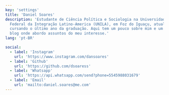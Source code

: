 ```yaml
---
key: 'settings'
title: 'Daniel Soares'
description: 'Estudante de Ciência Política e Sociologia na Universidade
  Federal da Integração Latino-America (UNILA), em Foz do Iguaçu, atualmente
  cursando o último ano da graduação. Aqui tem um pouco sobre mim e um blog
  blog onde abordo assuntos do meu interesse.'
lang: 'pt-BR'

social:
  - label: 'Instagram'
    url: 'https://www.instagram.com/dansoares'
  - label: 'Github'
    url: 'https://github.com/dsoaress'
  - label: 'Whatsapp'
    url: 'https://api.whatsapp.com/send?phone=5545988031679'
  - label: 'Email'
    url: 'mailto:daniel.soares@me.com'
---
```

